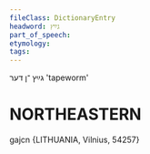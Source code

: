 ```yaml
---
fileClass: DictionaryEntry
headword: גײַץ
part_of_speech: 
etymology: 
tags: 
---
```

גײַץ
־ן
דער
'tapeworm'

NORTHEASTERN
==============

gajcn {LITHUANIA, Vilnius, 54257}